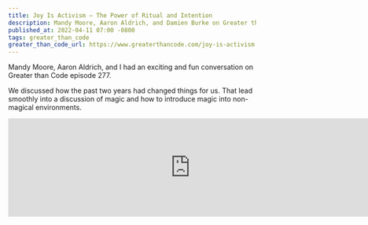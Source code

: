 ```yaml
---
title: Joy Is Activism — The Power of Ritual and Intention
description: Mandy Moore, Aaron Aldrich, and Damien Burke on Greater than Code
published_at: 2022-04-11 07:00 -0800
tags: greater_than_code
greater_than_code_url: https://www.greaterthancode.com/joy-is-activism
---
```


Mandy Moore, Aaron Aldrich, and I had an exciting and fun conversation on
Greater than Code episode 277.

We discussed how the past two years had changed things for us. That lead
smoothly into a discussion of magic and how to introduce magic into non-magical
environments.

<iframe src="https://player.fireside.fm/v2/nERs6yQ-+DjvebAaE?theme=dark" width="740" height="200" frameborder="0" scrolling="no"></iframe>
